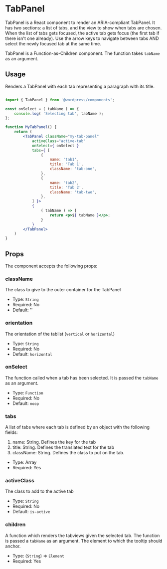 TabPanel
=======

TabPanel is a React component to render an ARIA-compliant TabPanel. It has two sections: a list of tabs, and the view to show when tabs are chosen. When the list of tabs gets focused, the active tab gets focus (the first tab if there isn't one already). Use the arrow keys to navigate between tabs AND select the newly focused tab at the same time.

TabPanel is a Function-as-Children component. The function takes `tabName` as an argument.

## Usage

Renders a TabPanel with each tab representing a paragraph with its title.

```jsx

import { TabPanel } from '@wordpress/components';

const onSelect = ( tabName ) => {
	console.log( 'Selecting tab', tabName );
};

function MyTabPanel() {
	return (
		<TabPanel className="my-tab-panel"
			activeClass="active-tab"
			onSelect={ onSelect }
			tabs={ [
				{
					name: 'tab1',
					title: 'Tab 1',
					className: 'tab-one',
				},
				{
					name: 'tab2',
					title: 'Tab 2',
					className: 'tab-two',
				},
			] }>
			{
				( tabName ) => {
					return <p>${ tabName }</p>;
				}
			}
		</TabPanel>
	)
}
```

## Props

The component accepts the following props:

### className

The class to give to the outer container for the TabPanel

- Type: `String`
- Required: No
- Default: ''

### orientation

The orientation of the tablist (`vertical` or `horizontal`)

- Type: `String`
- Required: No
- Default: `horizontal`

### onSelect

The function called when a tab has been selected. It is passed the `tabName` as an argument.

- Type: `Function`
- Required: No
- Default: `noop`

### tabs

A list of tabs where each tab is defined by an object with the following fields:

1. name: String. Defines the key for the tab
2. title: String. Defines the translated text for the tab
3. className: String. Defines the class to put on the tab.

- Type: Array
- Required: Yes

### activeClass

The class to add to the active tab

- Type: `String`
- Required: No
- Default: `is-active`

### children

A function which renders the tabviews given the selected tab. The function is passed a `tabName` as an argument.
The element to which the tooltip should anchor.

- Type: (`String`) => `Element`
- Required: Yes
